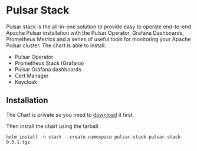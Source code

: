 # Pulsar Stack

Pulsar stack is the all-in-one solution to provide easy to operate end-to-end Apache Pulsar installation with the Pulsar Operator, Grafana Dashboards, Prometheus Metrics and a series of useful tools for monitoring your Apache Pulsar cluster.
The chart is able to install:
- Pulsar Operator
- Prometheus Stack (Grafana)
- Pulsar Grafana dashboards
- Cert Manager
- Keycloak


## Installation
The Chart is private so you need to [download](https://github.com/riptano/pulsar-operator/releases/download/pulsar-stack-0.0.1/pulsar-stack-0.0.1.tgz) it first.

Then install the chart using the tarball:
```
helm install -n stack --create-namespace pulsar-stack pulsar-stack-0.0.1.tgz
```
